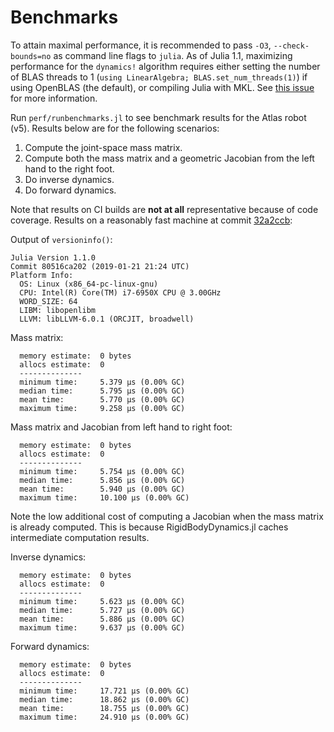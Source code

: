 # Benchmarks

To attain maximal performance, it is recommended to pass `-O3`, `--check-bounds=no` as command line flags to `julia`. As of Julia 1.1, maximizing performance for the `dynamics!` algorithm requires either setting the number of BLAS threads to 1 (`using LinearAlgebra; BLAS.set_num_threads(1)`) if using OpenBLAS (the default), or compiling Julia with MKL. See [this issue](https://github.com/JuliaRobotics/RigidBodyDynamics.jl/issues/500) for more information.

Run `perf/runbenchmarks.jl` to see benchmark results for the Atlas robot (v5). Results below are for the following scenarios:

1. Compute the joint-space mass matrix.
2. Compute both the mass matrix and a geometric Jacobian from the left hand to the right foot.
3. Do inverse dynamics.
4. Do forward dynamics.

Note that results on CI builds are **not at all** representative because of code coverage. Results on a reasonably fast machine at commit [32a2ccb](https://github.com/JuliaRobotics/RigidBodyDynamics.jl/tree/32a2ccbdf0e432bfdde77e24feabc2b641a3565a):

Output of `versioninfo()`:

```
Julia Version 1.1.0
Commit 80516ca202 (2019-01-21 21:24 UTC)
Platform Info:
  OS: Linux (x86_64-pc-linux-gnu)
  CPU: Intel(R) Core(TM) i7-6950X CPU @ 3.00GHz
  WORD_SIZE: 64
  LIBM: libopenlibm
  LLVM: libLLVM-6.0.1 (ORCJIT, broadwell)
```

Mass matrix:

```
  memory estimate:  0 bytes
  allocs estimate:  0
  --------------
  minimum time:     5.379 μs (0.00% GC)
  median time:      5.795 μs (0.00% GC)
  mean time:        5.770 μs (0.00% GC)
  maximum time:     9.258 μs (0.00% GC)
```

Mass matrix and Jacobian from left hand to right foot:

```
  memory estimate:  0 bytes
  allocs estimate:  0
  --------------
  minimum time:     5.754 μs (0.00% GC)
  median time:      5.856 μs (0.00% GC)
  mean time:        5.940 μs (0.00% GC)
  maximum time:     10.100 μs (0.00% GC)
```

Note the low additional cost of computing a Jacobian when the mass matrix is already computed. This is because RigidBodyDynamics.jl caches intermediate computation results.

Inverse dynamics:

```
  memory estimate:  0 bytes
  allocs estimate:  0
  --------------
  minimum time:     5.623 μs (0.00% GC)
  median time:      5.727 μs (0.00% GC)
  mean time:        5.886 μs (0.00% GC)
  maximum time:     9.637 μs (0.00% GC)
```

Forward dynamics:

```
  memory estimate:  0 bytes
  allocs estimate:  0
  --------------
  minimum time:     17.721 μs (0.00% GC)
  median time:      18.862 μs (0.00% GC)
  mean time:        18.755 μs (0.00% GC)
  maximum time:     24.910 μs (0.00% GC)
```

